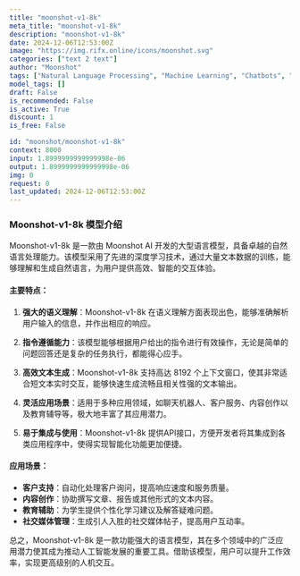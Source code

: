 ```yaml
---
title: "moonshot-v1-8k"
meta_title: "moonshot-v1-8k"
description: "moonshot-v1-8k"
date: 2024-12-06T12:53:00Z
image: "https://img.rifx.online/icons/moonshot.svg"
categories: ["text 2 text"]
author: "Moonshot"
tags: ["Natural Language Processing", "Machine Learning", "Chatbots", "Data Science", "Education"]
model_tags: []
draft: False
is_recommended: False
is_active: True
discount: 1
is_free: False

id: "moonshot/moonshot-v1-8k"
context: 8000
input: 1.8999999999999998e-06
output: 1.8999999999999998e-06
img: 0
request: 0
last_updated: 2024-12-06T12:53:00Z
---
```


### Moonshot-v1-8k 模型介绍

Moonshot-v1-8k 是一款由 Moonshot AI 开发的大型语言模型，具备卓越的自然语言处理能力。该模型采用了先进的深度学习技术，通过大量文本数据的训练，能够理解和生成自然语言，为用户提供高效、智能的交互体验。

#### 主要特点：

1. **强大的语义理解**：Moonshot-v1-8k 在语义理解方面表现出色，能够准确解析用户输入的信息，并作出相应的响应。

2. **指令遵循能力**：该模型能够根据用户给出的指令进行有效操作，无论是简单的问题回答还是复杂的任务执行，都能得心应手。

3. **高效文本生成**：Moonshot-v1-8k 支持高达 8192 个上下文窗口，使其非常适合短文本实时交互，能够快速生成流畅且相关性强的文本输出。

4. **灵活应用场景**：适用于多种应用领域，如聊天机器人、客户服务、内容创作以及教育辅导等，极大地丰富了其应用潜力。

5. **易于集成与使用**：Moonshot-v1-8k 提供API接口，方便开发者将其集成到各类应用程序中，使得实现智能化功能更加便捷。

#### 应用场景：

- **客户支持**：自动化处理客户询问，提高响应速度和服务质量。
- **内容创作**：协助撰写文章、报告或其他形式的文本内容。
- **教育辅助**：为学生提供个性化学习建议及解答疑难问题。
- **社交媒体管理**：生成引人入胜的社交媒体帖子，提高用户互动率。

总之，Moonshot-v1-8k 是一款功能强大的语言模型，其在多个领域中的广泛应用潜力使其成为推动人工智能发展的重要工具。借助该模型，用户可以提升工作效率，实现更高级别的人机交互。

